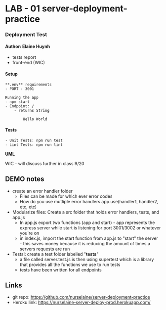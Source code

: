 # LAB - 01 server-deployment-practice

### Deployment Test

#### Author: Elaine Huynh
 - tests report
 - front-end (WIC)

 #### Setup
    **.env** requirements
    - PORT - 3001

    Running the app
    - npm start
    - Endpoint: /
        - returns String

            Hello World

#### Tests
    - Unit Tests: npm run test
    - Lint Tests: npm run lint

**UML**

WIC - will discuss further in class 9/20



## DEMO notes
- create an error handler folder
    - Files can be made for which ever error codes
    - How do you use mutliple error handlers
        app.use(handler1, handler2, etc, etc)
- Modularize files: Create a src folder that holds error handlers, tests, and app.js
    - In app.js export two functions (app and start) - app represents the express server while start is listening for port 3001/3002 or whatever you're on
    - in index.js, import the start function from app.js to "start" the server - this saves money because it is reducing the amount of times a servers requests are run
- Tests!: create a test folder labelled "__tests__"
    - a file called server.test.js is then using supertest which is a library that provides all the functions we use to run tests
    - tests have been written for all endpoints


## Links
- git repo: https://github.com/nurselaine/server-deployment-practice
- Heroku link: https://nurselaine-server-deploy-prod.herokuapp.com/


